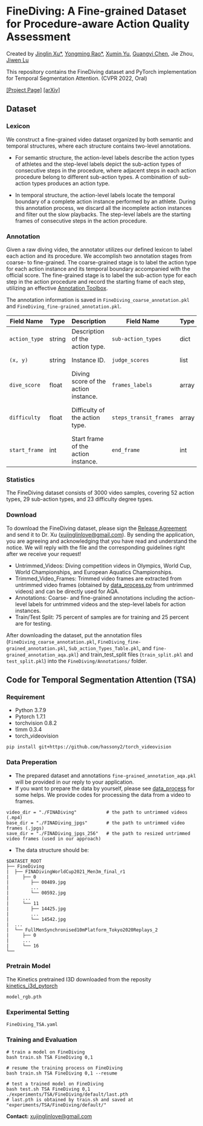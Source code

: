 # FineDiving: A Fine-grained Dataset for Procedure-aware Action Quality Assessment

Created by [Jinglin Xu*](https://xujinglin.github.io/), [Yongming Rao*](https://raoyongming.github.io/), [Xumin Yu](https://yuxumin.github.io/), [Guangyi Chen](https://chengy12.github.io/), Jie Zhou, [Jiwen Lu](https://scholar.google.com/citations?user=TN8uDQoAAAAJ&hl=zh-CN)

This repository contains the FineDiving dataset and PyTorch implementation for Temporal Segmentation Attention. (CVPR 2022, Oral)

[[Project Page]](https://finediving.ivg-research.xyz) [[arXiv]](https://arxiv.org/pdf/2204.03646.pdf)

## Dataset

### Lexicon

We construct a fine-grained video dataset organized by both semantic and temporal structures, where each structure contains two-level annotations.

- For semantic structure, the action-level labels describe the action types of athletes and the step-level labels depict the sub-action types of consecutive steps in the procedure, where adjacent steps in each action procedure belong to different sub-action types. A combination of sub-action types produces an action type.

- In temporal structure, the action-level labels locate the temporal boundary of a complete action instance performed by an athlete. During this annotation process, we discard all the incomplete action instances and filter out the slow playbacks. The step-level labels are the starting frames of consecutive steps in the action procedure.

### Annotation

Given a raw diving video, the annotator utilizes our defined lexicon to label each action and its procedure. We accomplish two annotation stages from coarse- to fine-grained. The coarse-grained stage is to label the action type for each action instance and its temporal boundary accompanied with the official score. The fine-grained stage is to label the sub-action type for each step in the action procedure and record the starting frame of each step, utilizing an effective [Annotation Toolbox](https://github.com/coin-dataset/annotation-tool).

The annotation information is saved in `FineDiving_coarse_annotation.pkl` and `FineDiving_fine-grained_annotation.pkl`.

| Field Name    | Type   | Description                          | Field Name             | Type  | Description                         |
| ------------- | ------ | ------------------------------------ | ---------------------- | ----- | ----------------------------------- |
| `action_type` | string | Description of the action type.      | `sub-action_types`     | dict  | Description of the sub-action type. |
| `(x, y)`      | string | Instance ID.                         | `judge_scores`         | list  | Judge scores.                       |
| `dive_score`  | float  | Diving score of the action instance. | `frames_labels`        | array | Step-level labels of the frames.    |
| `difficulty`  | float  | Difficulty of the action type.       | `steps_transit_frames` | array | Frame index of step transitions.    |
| `start_frame` | int    | Start frame of the action instance.  | `end_frame`            | int   | End frame of the action instance.   |

### Statistics

The FineDiving dataset consists of 3000 video samples, covering 52 action types, 29 sub-action types, and 23 difficulty degree types.

### Download

To download the FineDiving dataset, please sign the [Release Agreement](agreement/Release_Agreement.pdf) and send it to Dr. Xu (xujinglinlove@gmail.com). By sending the application, you are agreeing and acknowledging that you have read and understand the notice. We will reply with the file and the corresponding guidelines right after we receive your request!

- Untrimmed_Videos: Diving competition videos in Olympics, World Cup, World Championships, and European Aquatics Championships.
- Trimmed_Video_Frames: Trimmed video frames are extracted from untrimmed video frames (obtained by [data_process.py](data_preparation/data_process.py) from untrimmed videos) and can be directly used for AQA.
- Annotations: Coarse- and fine-grained annotations including the action-level labels for untrimmed videos and the step-level labels for action instances.
- Train/Test Split: 75 percent of samples are for training and 25 percent are for testing.

After downloading the dataset, put the annotation files (`FineDiving_coarse_annotation.pkl`, `FineDiving_fine-grained_annotation.pkl`, `Sub_action_Types_Table.pkl`, and `fine-grained_annotation_aqa.pkl`) and train_test_split files (`train_split.pkl` and `test_split.pkl`) into the `FineDiving/Annotations/` folder.

## Code for Temporal Segmentation Attention (TSA)

### Requirement

- Python 3.7.9
- Pytorch 1.7.1
- torchvision 0.8.2
- timm 0.3.4
- torch_videovision

```
pip install git+https://github.com/hassony2/torch_videovision
```

### Data Preperation

- The prepared dataset and annotations `fine-grained_annotation_aqa.pkl` will be provided in our reply to your application.
- If you want to prepare the data by yourself, please see [data_process](data_preparation/data_process.py) for some helps. We provide codes for processing the data from a video to frames.

```
video_dir = "./FINADiving"           # the path to untrimmed videos (.mp4)
base_dir = "./FINADiving_jpgs"       # the path to untrimmed video frames (.jpgs)
save_dir = "./FINADiving_jpgs_256"   # the path to resized untrimmed video frames (used in our approach) 
```

- The data structure should be:

```
$DATASET_ROOT
├── FineDiving
|  ├── FINADivingWorldCup2021_Men3m_final_r1
|     ├── 0
|        ├── 00489.jpg
|        ...
|        └── 00592.jpg
|     ...
|     └── 11
|        ├── 14425.jpg
|        ...
|        └── 14542.jpg
|  ...
|  └── FullMenSynchronised10mPlatform_Tokyo2020Replays_2
|     ├── 0
|     ...
|     └── 16 
└──
```

### Pretrain Model

The Kinetics pretrained I3D downloaded from the reposity [kinetics_i3d_pytorch](https://github.com/hassony2/kinetics_i3d_pytorch/blob/master/model/model_rgb.pth)

```
model_rgb.pth
```

### Experimental Setting

```
FineDiving_TSA.yaml
```

### Training and Evaluation

```
# train a model on FineDiving
bash train.sh TSA FineDiving 0,1

# resume the training process on FineDiving
bash train.sh TSA FineDiving 0,1 --resume

# test a trained model on FineDiving
bash test.sh TSA FineDiving 0,1 ./experiments/TSA/FineDiving/default/last.pth
# last.pth is obtained by train.sh and saved at "experiments/TSA/FineDiving/default/"
```

**Contact:** [xujinglinlove@gmail.com](mailto:xujinglinlove@gmail.com)
